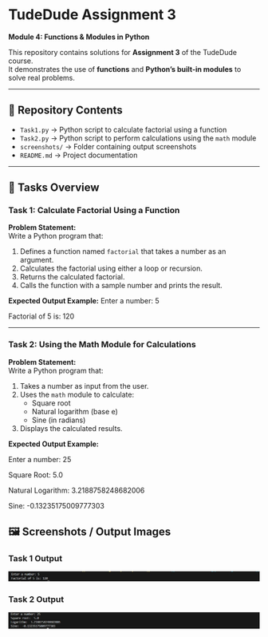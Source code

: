 # TudeDude Assignment 3  
**Module 4: Functions & Modules in Python**

This repository contains solutions for **Assignment 3** of the TudeDude course.  
It demonstrates the use of **functions** and **Python’s built-in modules** to solve real problems.

---

## 📂 Repository Contents

- `Task1.py` → Python script to calculate factorial using a function  
- `Task2.py` → Python script to perform calculations using the `math` module  
- `screenshots/` → Folder containing output screenshots  
- `README.md` → Project documentation  

---

## 📝 Tasks Overview

### **Task 1: Calculate Factorial Using a Function**
**Problem Statement:**  
Write a Python program that:
1. Defines a function named `factorial` that takes a number as an argument.  
2. Calculates the factorial using either a loop or recursion.  
3. Returns the calculated factorial.  
4. Calls the function with a sample number and prints the result.  

**Expected Output Example:**
Enter a number: 5

Factorial of 5 is: 120


---

### **Task 2: Using the Math Module for Calculations**
**Problem Statement:**  
Write a Python program that:
1. Takes a number as input from the user.  
2. Uses the `math` module to calculate:
   - Square root  
   - Natural logarithm (base e)  
   - Sine (in radians)  
3. Displays the calculated results.  

**Expected Output Example:**

Enter a number: 25

Square Root: 5.0

Natural Logarithm: 3.2188758248682006

Sine: -0.13235175009777303

## 🖼️ Screenshots / Output Images

### Task 1 Output
![Task 1 Output](screenshots/Task1_Output.jpg)

### Task 2 Output
![Task 2 Output](screenshots/Task2_Output.jpg)
